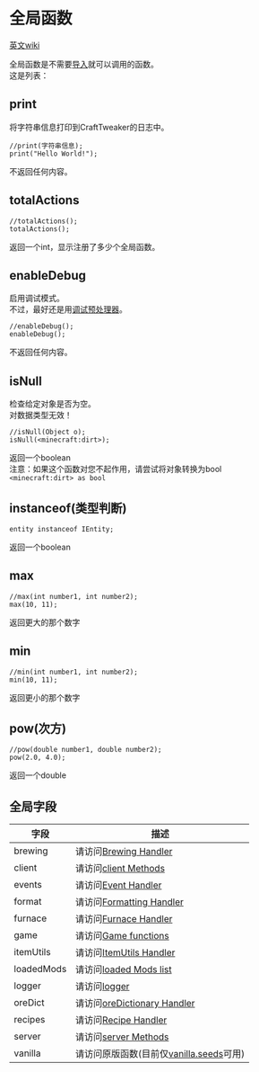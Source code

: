 # 全局函数

[英文wiki](https://docs.blamejared.com/1.12/en/Vanilla/Global_Functions)

全局函数是不需要[导入](/AdvancedFunctions/Import/)就可以调用的函数。  
这是列表：

## print

将字符串信息打印到CraftTweaker的日志中。

```zenscript
//print(字符串信息);
print("Hello World!");
```
不返回任何内容。

## totalActions
```zenscript
//totalActions();
totalActions();
```
返回一个int，显示注册了多少个全局函数。

## enableDebug

启用调试模式。  
不过，最好还是用[调试预处理器](/AdvancedFunctions/Preprocessors/DebugPreprocessor/)。

```zenscript
//enableDebug();
enableDebug();
```
不返回任何内容。

## isNull

检查给定对象是否为空。  
对数据类型无效！

```zenscript
//isNull(Object o);
isNull(<minecraft:dirt>);
```
返回一个boolean  
注意：如果这个函数对您不起作用，请尝试将对象转换为bool  
`<minecraft:dirt> as bool`


## instanceof(类型判断)

```zenscript
entity instanceof IEntity;
```
返回一个boolean


## max

```zenscript
//max(int number1, int number2);
max(10, 11);
```
返回更大的那个数字

## min

```zenscript
//min(int number1, int number2);
min(10, 11);
```
返回更小的那个数字

## pow(次方)

```zenscript
//pow(double number1, double number2);
pow(2.0, 4.0);
```
返回一个double



## 全局字段

| 字段      | 描述                                                                                    |
|------------|------------------------------------------------------------------------------------------------|
| brewing    | 请访问[Brewing Handler](/Vanilla/Recipes/Recipes_Brewing_Stand/)                        |
| client     | 请访问[client Methods](/Vanilla/Game/IClient/)                                              |
| events     | 请访问[Event Handler](/Vanilla/Events/IEventManager/)                                   |
| format     | 请访问[Formatting Handler](/Vanilla/Utils/IFormatter/)                                  |
| furnace    | 请访问[Furnace Handler](/Vanilla/Recipes/Furnace/Recipes_Furnace/)                      |
| game       | 请访问[Game functions](/Vanilla/Game/IGame/)                                                |
| itemUtils  | 请访问[ItemUtils Handler](/Vanilla/Utils/IItemUtils/)                                   |
| loadedMods | 请访问[loaded Mods list](/Vanilla/Game/Mods/)                                           |
| logger     | 请访问[logger](/Vanilla/Utils/Logger/)                                                  |
| oreDict    | 请访问[oreDictionary Handler](/Vanilla/OreDict/IOreDict/)                               |
| recipes    | 请访问[Recipe Handler](/Vanilla/Recipes/Crafting/Recipes_Crafting_Table/)               |
| server     | 请访问[server Methods](/Vanilla/Game/IServer/)                                              |
| vanilla    | 请访问原版函数(目前仅[vanilla.seeds](/Vanilla/Recipes/Seeds/)可用) |
